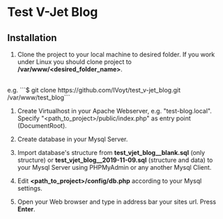 # Test V-Jet Blog

## Installation
1. Clone the project to your local machine to desired folder.
If you work under Linux you should clone project to **/var/www/<desired_folder_name>**.
<br>
e.g.
```$ git clone https://github.com/IVoyt/test_v-jet_blog.git /var/www/test_blog```

1. Create Virtualhost in your Apache Webserver, e.g. "test-blog.local".
Specify "<path_to_project>/public/index.php" as entry point (DocumentRoot).

1. Create database in your Mysql Server.

1. Import database's structure from **test_vjet_blog__blank.sql** (only structure)
or **test_vjet_blog__2019-11-09.sql** (structure and data)
to your Mysql Server using PHPMyAdmin or any another Mysql Client.

1. Edit **<path_to_project>/config/db.php** according to your Mysql settings.

1. Open your Web browser and type in address bar your sites url. Press **Enter**.
